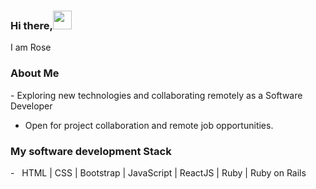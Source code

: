 ### Hi there,<img src="https://raw.githubusercontent.com/MartinHeinz/MartinHeinz/master/wave.gif" width="30px">

 I am Rose

<h3> About Me </h3>
- Exploring new technologies and collaborating remotely as a Software Developer

- Open for project collaboration and remote job opportunities. 

<h3>My software development Stack </h3>
- &nbsp; HTML | CSS | Bootstrap | JavaScript | ReactJS | Ruby | Ruby on Rails
